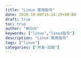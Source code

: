 ```yaml
---
title: "Linux 常用指令"
date: 2020-10-06T15:24:29+08:00
draft: true
toc: true
author: "彬Goh"
keywords: ["linux","linux指令"]
description: "Linux 常用指令"
tags: ["linux"]
categories: ["开发-后端"]
---
```


